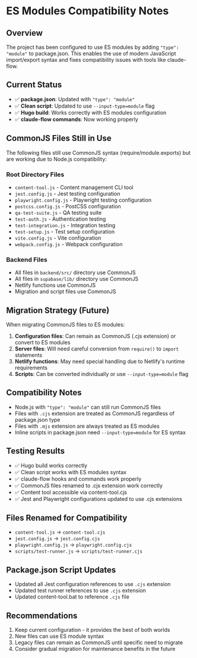 # ES Modules Compatibility Notes

## Overview
The project has been configured to use ES modules by adding `"type": "module"` to package.json. This enables the use of modern JavaScript import/export syntax and fixes compatibility issues with tools like claude-flow.

## Current Status
- ✅ **package.json**: Updated with `"type": "module"`
- ✅ **Clean script**: Updated to use `--input-type=module` flag
- ✅ **Hugo build**: Works correctly with ES modules configuration
- ✅ **claude-flow commands**: Now working properly

## CommonJS Files Still in Use
The following files still use CommonJS syntax (require/module.exports) but are working due to Node.js compatibility:

### Root Directory Files
- `content-tool.js` - Content management CLI tool
- `jest.config.js` - Jest testing configuration
- `playwright.config.js` - Playwright testing configuration
- `postcss.config.js` - PostCSS configuration
- `qa-test-suite.js` - QA testing suite
- `test-auth.js` - Authentication testing
- `test-integration.js` - Integration testing
- `test-setup.js` - Test setup configuration
- `vite.config.js` - Vite configuration
- `webpack.config.js` - Webpack configuration

### Backend Files
- All files in `backend/src/` directory use CommonJS
- All files in `supabase/lib/` directory use CommonJS
- Netlify functions use CommonJS
- Migration and script files use CommonJS

## Migration Strategy (Future)
When migrating CommonJS files to ES modules:

1. **Configuration files**: Can remain as CommonJS (.cjs extension) or convert to ES modules
2. **Server files**: Will need careful conversion from `require()` to `import` statements
3. **Netlify functions**: May need special handling due to Netlify's runtime requirements
4. **Scripts**: Can be converted individually or use `--input-type=module` flag

## Compatibility Notes
- Node.js with `"type": "module"` can still run CommonJS files
- Files with `.cjs` extension are treated as CommonJS regardless of package.json type
- Files with `.mjs` extension are always treated as ES modules
- Inline scripts in package.json need `--input-type=module` for ES syntax

## Testing Results
- ✅ Hugo build works correctly
- ✅ Clean script works with ES modules syntax
- ✅ claude-flow hooks and commands work properly
- ✅ CommonJS files renamed to .cjs extension work correctly
- ✅ Content tool accessible via content-tool.cjs
- ✅ Jest and Playwright configurations updated to use .cjs extensions

## Files Renamed for Compatibility
- `content-tool.js` → `content-tool.cjs`
- `jest.config.js` → `jest.config.cjs`  
- `playwright.config.js` → `playwright.config.cjs`
- `scripts/test-runner.js` → `scripts/test-runner.cjs`

## Package.json Script Updates
- Updated all Jest configuration references to use `.cjs` extension
- Updated test runner references to use `.cjs` extension
- Updated content-tool.bat to reference `.cjs` file

## Recommendations
1. Keep current configuration - it provides the best of both worlds
2. New files can use ES module syntax
3. Legacy files can remain as CommonJS until specific need to migrate
4. Consider gradual migration for maintenance benefits in the future